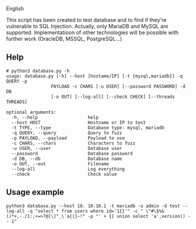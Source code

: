 English

This script has been created to test database and to find if they're vulnerable to SQL Injection.
Actually, only MariaDB and MySQL are supported. Implementatioon of other technologies will be possible with further work (OracleDB, MSSQL, PostgreSQL...)


## Help
```
# python3 database.py -h 
usage: database.py [-h] --host [hostame/IP] [-t {mysql,mariadb}] -q QUERY -p
                 PAYLOAD -c CHARS [-u USER] [--password PASSWORD] -d DB
                 [-o OUT] [--log-all] [--check CHECK] [--threads THREADS]

optional arguments:
  -h, --help                   help
  --host HOST                  Hostname or IP to test
  -t TYPE, --type              Database type: mysql, mariadb
  -q QUERY, --query            Query to fuzz
  -p PAYLOAD, --payload        Payload to use
  -c CHARS, --chars            Characters to fuzz
  -u USER, --user              Database user
  --password                   Database password
  -d DB, --db                  Database name
  -o OUT, --out                Filename
  --log-all                    Log everything
  --check                      Check value
```

## Usage example
```
python3 database.py --host 10. 10.10.1 -t mariadb -u admin -d test --log-all -q "select * from users where id='1{}'" -c " \"#\$%&()*+,-./1:;<=>?@[\]^_\`a{|}~!" -p "' + {} union select 'a',version() -- 1"
```
